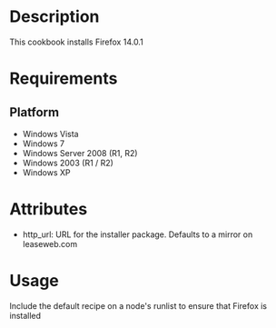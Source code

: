 Description
===========

This cookbook installs Firefox 14.0.1

Requirements
============

Platform
--------

* Windows Vista
* Windows 7
* Windows Server 2008 (R1, R2)
* Windows 2003 (R1 / R2)
* Windows XP


Attributes
==========

* http_url: URL for the installer package.  Defaults to a mirror on leaseweb.com

Usage
=====

Include the default recipe on a node's runlist to ensure that Firefox is installed


